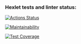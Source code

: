 ### Hexlet tests and linter status:
[![Actions Status](https://github.com/Jekaterina111/frontend-project-46/workflows/hexlet-check/badge.svg)](https://github.com/Jekaterina111/frontend-project-46/actions)

[![Maintainability](https://api.codeclimate.com/v1/badges/dfc50c2d88cd46d069c1/maintainability)](https://codeclimate.com/github/Jekaterina111/frontend-project-46/maintainability)

[![Test Coverage](https://api.codeclimate.com/v1/badges/dfc50c2d88cd46d069c1/test_coverage)](https://codeclimate.com/github/Jekaterina111/frontend-project-46/test_coverage)